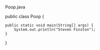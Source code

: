 Poop.java

public class Poop {

    public static void main(String[] args) {
        System.out.println("Steven Finston");
    }
    
}
